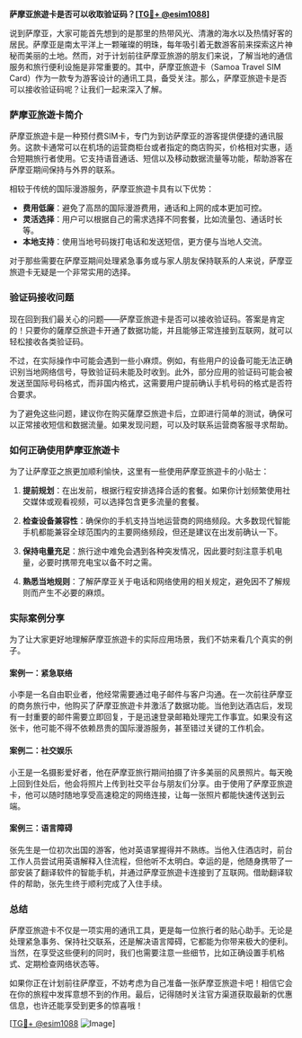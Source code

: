 **萨摩亚旅遊卡是否可以收取验证码？[[TG💪+ @esim1088](https://t.me/s/esim1088)]**

说到萨摩亚，大家可能首先想到的是那里的热带风光、清澈的海水以及热情好客的居民。萨摩亚是南太平洋上一颗璀璨的明珠，每年吸引着无数游客前来探索这片神秘而美丽的土地。然而，对于计划前往萨摩亚旅游的朋友们来说，了解当地的通信服务和旅行便利设施是非常重要的。其中，萨摩亚旅遊卡（Samoa Travel SIM Card）作为一款专为游客设计的通讯工具，备受关注。那么，萨摩亚旅遊卡是否可以接收验证码呢？让我们一起来深入了解。

### 萨摩亚旅遊卡简介

萨摩亚旅遊卡是一种预付费SIM卡，专门为到访萨摩亚的游客提供便捷的通讯服务。这款卡通常可以在机场的运营商柜台或者指定的商店购买，价格相对实惠，适合短期旅行者使用。它支持语音通话、短信以及移动数据流量等功能，帮助游客在萨摩亚期间保持与外界的联系。

相较于传统的国际漫游服务，萨摩亚旅遊卡具有以下优势：

- **费用低廉**：避免了高昂的国际漫游费用，通话和上网的成本更加可控。
- **灵活选择**：用户可以根据自己的需求选择不同套餐，比如流量包、通话时长等。
- **本地支持**：使用当地号码拨打电话和发送短信，更方便与当地人交流。

对于那些需要在萨摩亚期间处理紧急事务或与家人朋友保持联系的人来说，萨摩亚旅遊卡无疑是一个非常实用的选择。

### 验证码接收问题

现在回到我们最关心的问题——萨摩亚旅遊卡是否可以接收验证码。答案是肯定的！只要你的薩摩亞旅遊卡开通了数据功能，并且能够正常连接到互联网，就可以轻松接收各类验证码。

不过，在实际操作中可能会遇到一些小麻烦。例如，有些用户的设备可能无法正确识别当地网络信号，导致验证码未能及时收到。此外，部分应用的验证码可能会被发送至国际号码格式，而非国内格式，这需要用户提前确认手机号码的格式是否符合要求。

为了避免这些问题，建议你在购买薩摩亞旅遊卡后，立即进行简单的测试，确保可以正常接收短信和数据流量。如果发现问题，可以及时联系运营商客服寻求帮助。

### 如何正确使用萨摩亚旅遊卡

为了让萨摩亚之旅更加顺利愉快，这里有一些使用萨摩亚旅遊卡的小贴士：

1. **提前规划**：在出发前，根据行程安排选择合适的套餐。如果你计划频繁使用社交媒体或观看视频，可以选择包含更多流量的套餐。
   
2. **检查设备兼容性**：确保你的手机支持当地运营商的网络频段。大多数现代智能手机都能兼容全球范围内的主要网络频段，但还是建议在出发前确认一下。

3. **保持电量充足**：旅行途中难免会遇到各种突发情况，因此要时刻注意手机电量，必要时携带充电宝以备不时之需。

4. **熟悉当地规则**：了解萨摩亚关于电话和网络使用的相关规定，避免因不了解规则而产生不必要的麻烦。

### 实际案例分享

为了让大家更好地理解萨摩亚旅遊卡的实际应用场景，我们不妨来看几个真实的例子。

#### 案例一：紧急联络

小李是一名自由职业者，他经常需要通过电子邮件与客户沟通。在一次前往萨摩亚的商务旅行中，他购买了萨摩亚旅遊卡并激活了数据功能。当他到达酒店后，发现有一封重要的邮件需要立即回复，于是迅速登录邮箱处理完工作事宜。如果没有这张卡，他可能不得不依赖昂贵的国际漫游服务，甚至错过关键的工作机会。

#### 案例二：社交娱乐

小王是一名摄影爱好者，他在萨摩亚旅行期间拍摄了许多美丽的风景照片。每天晚上回到住处后，他会将照片上传到社交平台与朋友们分享。由于使用了萨摩亚旅遊卡，他可以随时随地享受高速稳定的网络连接，让每一张照片都能快速传送到云端。

#### 案例三：语言障碍

张先生是一位初次出国的游客，他对英语掌握得并不熟练。当他入住酒店时，前台工作人员尝试用英语解释入住流程，但他听不太明白。幸运的是，他随身携带了一部安装了翻译软件的智能手机，并通过萨摩亚旅遊卡连接到了互联网。借助翻译软件的帮助，张先生终于顺利完成了入住手续。

### 总结

萨摩亚旅遊卡不仅是一项实用的通讯工具，更是每一位旅行者的贴心助手。无论是处理紧急事务、保持社交联系，还是解决语言障碍，它都能为你带来极大的便利。当然，在享受这些便利的同时，我们也需要注意一些细节，比如正确设置手机格式、定期检查网络状态等。

如果你正在计划前往萨摩亚，不妨考虑为自己准备一张萨摩亚旅遊卡吧！相信它会在你的旅程中发挥意想不到的作用。最后，记得随时关注官方渠道获取最新的优惠信息，也许还能享受到更多的惊喜哦！

[[TG💪+ @esim1088](https://t.me/s/esim1088) ![Image](https://i.postimg.cc/4NQfJmqS/Snipaste-2025-05-13-00-14-12.png)]